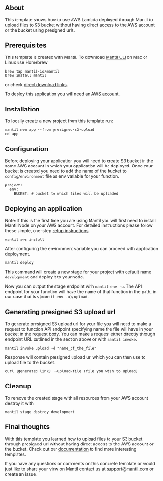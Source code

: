 ## About

This template shows how to use AWS Lambda deployed through Mantil to upload files to S3 bucket without having direct access to the AWS account or the bucket using presigned urls.

## Prerequisites

This template is created with Mantil. To download [Mantil CLI](https://github.com/mantil-io/mantil#installation) on Mac or Linux use Homebrew

```
brew tap mantil-io/mantil
brew install mantil
```

or check [direct download links](https://github.com/mantil-io/mantil#installation).

To deploy this application you will need an [AWS account](https://aws.amazon.com/premiumsupport/knowledge-center/create-and-activate-aws-account/).

## Installation

To locally create a new project from this template run:

```
mantil new app --from presigned-s3-upload
cd app
```

## Configuration 

Before deploying your application you will need to create S3 bucket in the same AWS account in which your application will be deployed.
Once your bucket is created you need to add the name of the bucket to `config/environment` file as env variable for your function.

```
project:
  env:
    BUCKET: # bucket to which files will be uploaded
```

## Deploying an application

Note: If this is the first time you are using Mantil you will first need to install Mantil Node on your AWS account. For detailed instructions please follow these simple, one-step [setup instructions](https://github.com/mantil-io/mantil/blob/master/docs/getting_started.md#setup)

```
mantil aws install
```

After configuring the environment variable you can proceed with application deployment.

```
mantil deploy
```

This command will create a new stage for your project with default name `development` and deploy it to your node.

Now you can output the stage endpoint with `mantil env -u`. The API endpoint for your function will have the name of that function in the path, in our case that is `$(mantil env -u)/upload`.

## Generating presigned S3 upload url

To generate presigned S3 upload url for your file you will need to make a request to function API endpoint specifying name the file will have in your bucket in the request body. You can make a request either directly through endpoint URL outlined in the section above or with `mantil invoke`.

```
mantil invoke upload -d "name_of_the_file"
```

Response will contain presigned upload url which you can then use to upload file to the bucket.

```
curl (generated link) --upload-file (file you wish to upload)
```

## Cleanup

To remove the created stage with all resources from your AWS account destroy it with

```
mantil stage destroy development
```

## Final thoughts

With this template you learned how to upload files to your S3 bucket through presigned url without having direct access to the AWS account or the bucket. Check out our [documentation](https://github.com/mantil-io/mantil#documentation) to find more interesting templates. 

If you have any questions or comments on this concrete template or would just like to share your view on Mantil contact us at [support@mantil.com](mailto:support@mantil.com) or create an issue.
